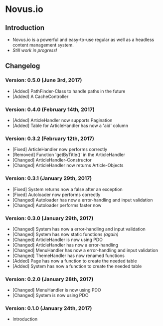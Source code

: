 # Novus.io

## Introduction
-  Novus.io is a powerful and easy-to-use regular as well as a headless content management system.
- *Still work in progress!*

## Changelog
### Version: 0.5.0 (June 3rd, 2017)
- [Added] PathFinder-Class to handle paths in the future
- [Added] A CacheController

### Version: 0.4.0 (February 14th, 2017)
- [Added] ArticleHandler now supports Pagination
- [Added] Table for ArticleHandler has now a 'aid' column

### Version: 0.3.2 (February 12th, 2017)
- [Fixed] ArticleHandler now performs correctly
- [Removed] Function 'getByTitle()' in the ArticleHandler
- [Changed] ArticleHandler-Constructor
- [Changed] ArticleHandler now returns Article-Objects

### Version: 0.3.1 (January 29th, 2017)
- [Fixed] System returns now a false after an exception
- [Fixed] Autoloader now performs correctly
- [Changed] Autoloader has now a error-handling and input validation
- [Changed] Autoloader performs faster now

### Version: 0.3.0 (January 29th, 2017)
- [Changed] System has now a error-handling and input validation
- [Changed] System has now static functions *(again)*
- [Changed] ArticleHandler is now using PDO
- [Changed] ArticleHandler has now a error-handling
- [Changed] MenuHandler has now a error-handling and input validation
- [Changed] ThemeHandler has now renamed functions
- [Added] Page has now a function to create the needed table
- [Added] System has now a function to create the needed table

### Version: 0.2.0 (January 28th, 2017)
- [Changed] MenuHandler is now using PDO
- [Changed] System is now using PDO

### Version: 0.1.0 (January 24th, 2017)
- Introduction
